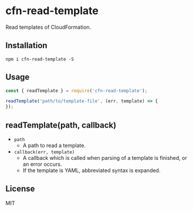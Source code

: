 # cfn-read-template

Read templates of CloudFormation.

## Installation

```
npm i cfn-read-template -S
```

## Usage

``` javascript
const { readTemplate } = require('cfn-read-template');

readTemplate('path/to/template-file', (err, template) => {
});
```

## readTemplate(path, callback)

- `path`
  - A path to read a template.
- `callback(err, template)`
  - A callback which is called when parsing of a template is finished, or an error occurs.
  - If the template is YAML, abbreviated syntax is expanded.

## License

MIT
